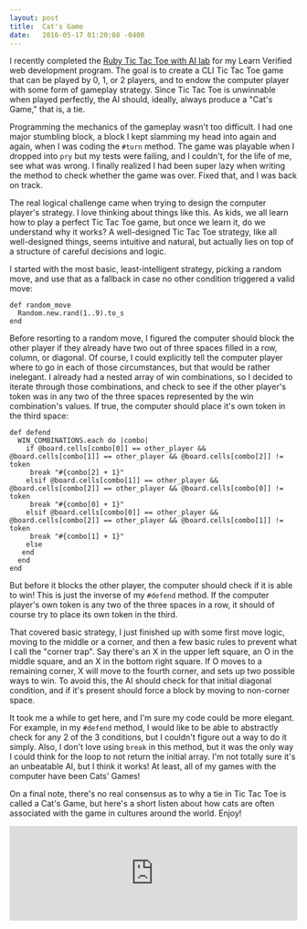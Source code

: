 ```yaml
---
layout: post
title:  Cat's Game
date:   2016-05-17 01:20:08 -0400
---
```


I recently completed the [Ruby Tic Tac Toe with AI lab](https://github.com/kromoser/ttt-with-ai-project-v-000) for my Learn Verified web development program. The goal is to create a CLI Tic Tac Toe game that can be played by 0, 1, or 2 players, and to endow the computer player with some form of gameplay strategy. Since Tic Tac Toe is unwinnable when played perfectly, the AI should, ideally, always produce a "Cat's Game," that is, a tie.

Programming the mechanics of the gameplay wasn't too difficult. I had one major stumbling block, a block I kept slamming my head into again and again, when I was coding the `#turn` method. The game was playable when I dropped into `pry` but my tests were failing, and I couldn't, for the life of me, see what was wrong. I finally realized I had been super lazy when writing the method to check whether the game was over. Fixed that, and I was back on track.

The real logical challenge came when trying to design the computer player's strategy. I love thinking about things like this. As kids, we all learn how to play a perfect Tic Tac Toe game, but once we learn it, do we understand why it works? A well-designed Tic Tac Toe strategy, like all well-designed things, seems intuitive and natural, but actually lies on top of a structure of careful decisions and logic.

I started with the most basic, least-intelligent strategy, picking a random move, and use that as a fallback in case no other condition triggered a valid move:

``` 
def random_move
  Random.new.rand(1..9).to_s
end 
```

Before resorting to a random move, I figured the computer should block the other player if they already have two out of three spaces filled in a row, column, or diagonal. Of course, I could explicitly tell the computer player where to go in each of those circumstances, but that would be rather inelegant. I already had a nested array of win combinations, so I decided to iterate through those combinations, and check to see if the other player's token was in any two of the three spaces represented by the win combination's values. If true, the computer should place it's own token in the third space:

```
def defend
  WIN_COMBINATIONS.each do |combo|
    if @board.cells[combo[0]] == other_player && @board.cells[combo[1]] == other_player && @board.cells[combo[2]] != token
     break "#{combo[2] + 1}"
    elsif @board.cells[combo[1]] == other_player && @board.cells[combo[2]] == other_player && @board.cells[combo[0]] != token
     break "#{combo[0] + 1}"
    elsif @board.cells[combo[0]] == other_player && @board.cells[combo[2]] == other_player && @board.cells[combo[1]] != token
     break "#{combo[1] + 1}"
    else 
   end
  end
end
```

But before it blocks the other player, the computer should check if it is able to win! This is just the inverse of my `#defend` method. If the computer player's own token is any two of the three spaces in a row, it should of course try to place its own token in the third.

That covered basic strategy, I just finished up with some first move logic, moving to the middle or a corner, and then a few basic rules to prevent what I call the "corner trap". Say there's an X in the upper left square, an O in the middle square, and an X in the bottom right square. If O moves to a remaining corner, X will move to the fourth corner, and sets up two possible ways to win. To avoid this, the AI should check for that initial diagonal condition, and if it's present should force a block by moving to non-corner space.

It took me a while to get here, and I'm sure my code could be more elegant. For example, in my `#defend` method, I would like to be able to abstractly check for any 2 of the 3 conditions, but I couldn't figure out a way to do it simply. Also, I don't love using `break` in this method, but it was the only way I could think for the loop to not return the initial array. I'm not totally sure it's an unbeatable AI, but I think it works! At least, all of my games with the computer have been Cats' Games!

On a final note, there's no real consensus as to why a tie in Tic Tac Toe is called a Cat's Game, but here's a short listen about how cats are often associated with the game in cultures around the world. Enjoy!

<iframe width="100%" height="166" scrolling="no" frameborder="no" src="https://w.soundcloud.com/player/?url=https%3A//api.soundcloud.com/tracks/64166817&amp;color=ff7700&amp;show_artwork=false"></iframe>


